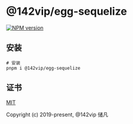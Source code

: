 # @142vip/egg-sequelize

[![NPM version](https://img.shields.io/npm/v/@142vip/egg-sequelize?labelColor=0b3d52&color=1da469&label=version)](https://www.npmjs.com/package/@142vip/egg-sequelize)

## 安装

```shell
# 安装
pnpm i @142vip/egg-sequelize
```

## 证书

[MIT](https://opensource.org/license/MIT)

Copyright (c) 2019-present, @142vip 储凡
